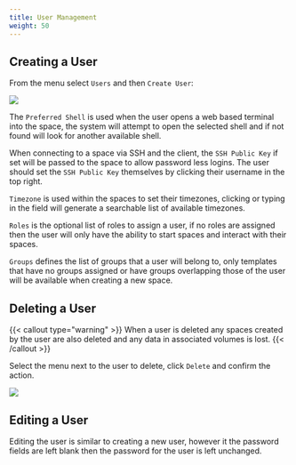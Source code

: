 ```yaml
---
title: User Management
weight: 50
---
```


## Creating a User

From the menu select `Users` and then `Create User`:

![](/docs/administration/create-user.webp)

The `Preferred Shell` is used when the user opens a web based terminal into the space, the system will attempt to open the selected shell and if not found will look for another available shell.

When connecting to a space via SSH and the client, the `SSH Public Key` if set will be passed to the space to allow password less logins. The user should set the `SSH Public Key` themselves by clicking their username in the top right.

`Timezone` is used within the spaces to set their timezones, clicking or typing in the field will generate a searchable list of available timezones.

`Roles` is the optional list of roles to assign a user, if no roles are assigned then the user will only have the ability to start spaces and interact with their spaces.

`Groups` defines the list of groups that a user will belong to, only templates that have no groups assigned or have groups overlapping those of the user will be available when creating a new space.

## Deleting a User

{{< callout type="warning" >}}
  When a user is deleted any spaces created by the user are also deleted and any data in associated volumes is lost.
{{< /callout >}}

Select the menu next to the user to delete, click `Delete` and confirm the action.

![](/docs/administration/user-menu.webp)


## Editing a User

Editing the user is similar to creating a new user, however it the password fields are left blank then the password for the user is left unchanged.
